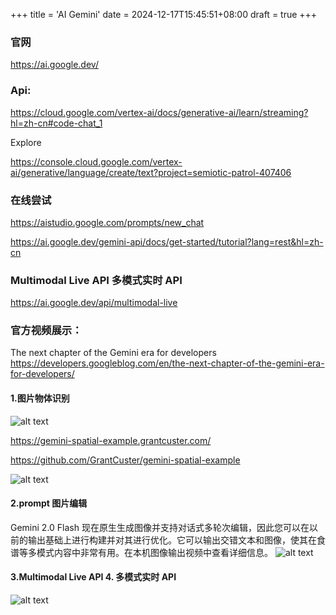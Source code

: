 +++
title = 'AI Gemini'
date = 2024-12-17T15:45:51+08:00
draft = true
+++


### 官网
https://ai.google.dev/


### Api:

https://cloud.google.com/vertex-ai/docs/generative-ai/learn/streaming?hl=zh-cn#code-chat_1

Explore

https://console.cloud.google.com/vertex-ai/generative/language/create/text?project=semiotic-patrol-407406

### 在线尝试
https://aistudio.google.com/prompts/new_chat


https://ai.google.dev/gemini-api/docs/get-started/tutorial?lang=rest&hl=zh-cn


### Multimodal Live API  多模式实时 API

https://ai.google.dev/api/multimodal-live


### 官方视频展示：
The next chapter of the Gemini era for developers
https://developers.googleblog.com/en/the-next-chapter-of-the-gemini-era-for-developers/



#### 1.图片物体识别

![alt text](https://heavi.cn/posts/gemini/image-2.png)

https://gemini-spatial-example.grantcuster.com/

https://github.com/GrantCuster/gemini-spatial-example

![alt text](https://heavi.cn/posts/gemini/image-1.png)

#### 2.prompt 图片编辑
Gemini 2.0 Flash 现在原生生成图像并支持对话式多轮次编辑，因此您可以在以前的输出基础上进行构建并对其进行优化。它可以输出交错文本和图像，使其在食谱等多模式内容中非常有用。在本机图像输出视频中查看详细信息。
![alt text](https://heavi.cn/posts/gemini/image-3.png)


#### 3.Multimodal Live API 4. 多模式实时 API
![alt text](https://heavi.cn/posts/gemini/image-4.png)